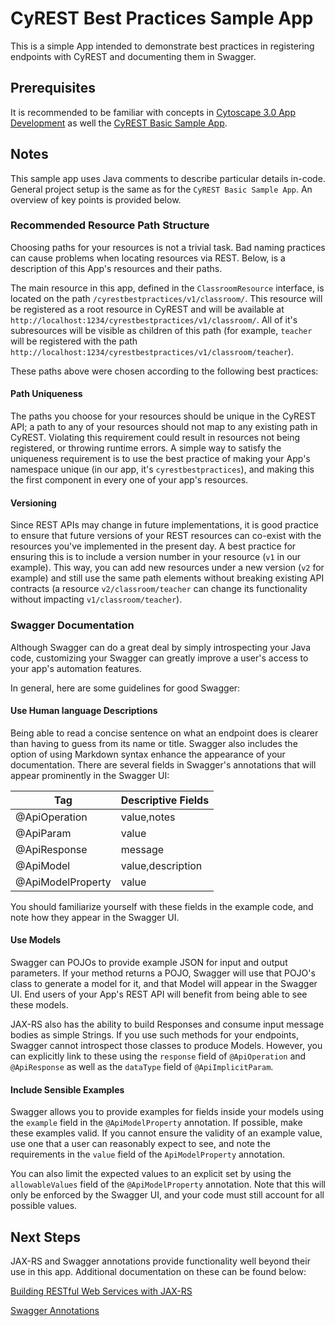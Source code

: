 # CyREST Best Practices Sample App

This is a simple App intended to demonstrate best practices in registering endpoints with CyREST and documenting them in Swagger.

## Prerequisites

It is recommended to be familiar with concepts in [Cytoscape 3.0 App Development](http://wiki.cytoscape.org/Cytoscape_3/AppDeveloper) as well the [CyREST Basic Sample App](https://github.com/cytoscape/cytoscape-automation/tree/master/for-app-developers/cy-automation-cy-rest-basic-sample).

## Notes

This sample app uses Java comments to describe particular details in-code. General project setup is the same as for the ```CyREST Basic Sample App```. An overview of key points is provided below.

### Recommended Resource Path Structure

Choosing paths for your resources is not a trivial task. Bad naming practices can cause problems when locating resources via REST. Below, is a description of this App's resources and their paths.

The main resource in this app, defined in the ```ClassroomResource``` interface, is located on the path ```/cyrestbestpractices/v1/classroom/```. This resource will be registered as a root resource in CyREST and will be available at ```http://localhost:1234/cyrestbestpractices/v1/classroom/```. All of it's subresources will be visible as children of this path (for example, ```teacher``` will be registered with the path ```http://localhost:1234/cyrestbestpractices/v1/classroom/teacher```).

These paths above were chosen according to the following best practices:

#### Path Uniqueness

The paths you choose for your resources should be unique in the CyREST API; a path to any of your resources should not map to any existing path in CyREST. Violating this requirement could result in resources not being registered, or throwing runtime errors. A simple way to satisfy the uniqueness requirement is to use the best practice of making your App's namespace unique (in our app, it's ```cyrestbestpractices```), and making this the first component in every one of your app's resources.

#### Versioning

Since REST APIs may change in future implementations, it is good practice to ensure that future versions of your REST resources can co-exist with the resources you've implemented in the present day. A best practice for ensuring this is to include a version number in your resource (```v1``` in our example). This way, you can add new resources under a new version (```v2``` for example) and still use the same path elements without breaking existing API contracts (a resource ```v2/classroom/teacher``` can change its functionality without impacting ```v1/classroom/teacher```).

### Swagger Documentation

Although Swagger can do a great deal by simply introspecting your Java code, customizing your Swagger can greatly improve a user's access to your app's automation features.

In general, here are some guidelines for good Swagger:

#### Use Human language Descriptions

Being able to read a concise sentence on what an endpoint does is clearer than having to guess from its name or title. Swagger also includes the option of using Markdown syntax enhance the appearance of your documentation. There are several fields in Swagger's annotations that will appear prominently in the Swagger UI:

|Tag|Descriptive Fields|
|---|---|
|@ApiOperation|value,notes|
|@ApiParam|value|
|@ApiResponse|message|
|@ApiModel|value,description|
|@ApiModelProperty|value|

You should familiarize yourself with these fields in the example code, and note how they appear in the Swagger UI.

#### Use Models

Swagger can POJOs to provide example JSON for input and output parameters. If your method returns a POJO, Swagger will use that POJO's class to generate a model for it, and that Model will appear in the Swagger UI. End users of your App's REST API will benefit from being able to see these models.

JAX-RS also has the ability to build Responses and consume input message bodies as simple Strings. If you use such methods for your endpoints, Swagger cannot introspect those classes to produce Models. However, you can explicitly link to these using the ```response``` field of ```@ApiOperation``` and ```@ApiResponse``` as well as the ```dataType``` field of ```@ApiImplicitParam```.

#### Include Sensible Examples

Swagger allows you to provide examples for fields inside your models using the ```example``` field in the ```@ApiModelProperty``` annotation. If possible, make these examples valid. If you cannot ensure the validity of an example value, use one that a user can reasonably expect to see, and note the requirements in the ```value``` field of the ```ApiModelProperty``` annotation.

You can also limit the expected values to an explicit set by using the ```allowableValues``` field of the ```@ApiModelProperty``` annotation. Note that this will only be enforced by the Swagger UI, and your code must still account for all possible values.

## Next Steps

JAX-RS and Swagger annotations provide functionality well beyond their use in this app. Additional documentation on these can be found below:

[Building RESTful Web Services with JAX-RS](https://docs.oracle.com/javaee/7/tutorial/jaxrs.htm#GIEPU)

[Swagger Annotations](https://github.com/swagger-api/swagger-core/wiki/Annotations-1.5.X)
